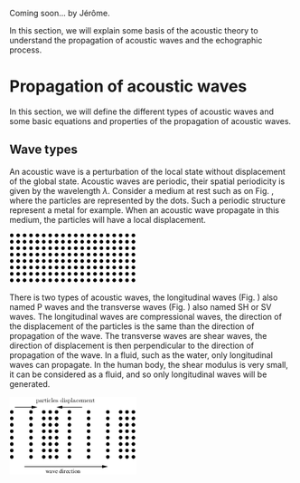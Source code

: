 Coming soon... by Jérôme. 

In this section, we will explain some basis of the acoustic theory to understand the propagation of acoustic waves and the echographic process.

Propagation of acoustic waves
=============================

In this section, we will define the different types of acoustic waves and some basic equations and properties of the propagation of acoustic waves.

Wave types
----------

An acoustic wave is a perturbation of the local state without displacement of the global state. Acoustic waves are periodic, their spatial periodicity is given by the wavelength *λ*. Consider a medium at rest such as on Fig. , where the particles are represented by the dots. Such a periodic structure represent a metal for example. When an acoustic wave propagate in this medium, the particles will have a local displacement.

 ![Medium at rest.<span data-label="fig:at_rest"></span>]

There is two types of acoustic waves, the longitudinal waves (Fig. ) also named P waves and the transverse waves (Fig. ) also named SH or SV waves. The longitudinal waves are compressional waves, the direction of the displacement of the particles is the same than the direction of propagation of the wave. The transverse waves are shear waves, the direction of displacement is then perpendicular to the direction of propagation of the wave. In a fluid, such as the water, only longitudinal waves can propagate. In the human body, the shear modulus is very small, it can be considered as a fluid, and so only longitudinal waves will be generated.

 ![Longitudinal wave.<span data-label="fig:Pwave"></span>]

  [Medium at rest.<span data-label="fig:at_rest"></span>]: ./acoustic_imaging_src/image/at_rest.png "fig:"
  [Longitudinal wave.<span data-label="fig:Pwave"></span>]: ./acoustic_imaging_src/image/Pwave.png "fig:"

